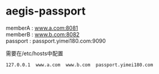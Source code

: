 # aegis-passport

memberA   :  www.a.com:8081  
memberB   :  www.b.com:8082  
passport  :  passport.yimei180.com:9090  

需要在/etc/hosts中配置
```
127.0.0.1  www.a.com  www.b.com  passport.yimei180.com
```

